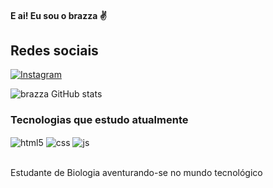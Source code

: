 #### E ai! Eu sou o brazza ✌

## Redes sociais

[![Instagram](https://img.shields.io/badge/Instagram-E4405F?style=for-the-badge&logo=instagram&logoColor=white)](https://instagram.com/cristopherdornelas)

![brazza GitHub stats](https://github-readme-stats.vercel.app/api?username=odevbrazza&show_icons=true&theme=github_dark&count_private=true)

### Tecnologias que estudo atualmente

<div style="display: inline_block">
  <img align="center" alt="html5" src="https://img.shields.io/badge/HTML5-E34F26?style=for-the-badge&logo=html5&logoColor=white" />
  <img align="center" alt="css" src="https://img.shields.io/badge/CSS3-1572B6?style=for-the-badge&logo=css3&logoColor=white" />
  <img align="center" alt="js" src="https://img.shields.io/badge/JavaScript-F7DF1E?style=for-the-badge&logo=javascript&logoColor=black" />
  
</div><br/>

Estudante de Biologia aventurando-se no mundo tecnológico
